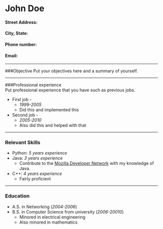 # John Doe
#### Street Address:
#### City, State:
#### Phone number:
#### Email:
***
###Objective
Put your objectives here and a summary of yourself.
***
###Professional experience  
Put professional experience that you have such as previous jobs.
* First job -
  * *1999-2005*
  * Did this and implemented this
* Second job -
  * *2005-2010*
  * Also did this and helped with that  

***
### Relevant Skills
* Python: *5 years experience*
* Java: *3 years experience*
  * Contribute to the [Mozilla Developer Network][1] with my knowledge of Java.
* C++: *4 years experience*
  * Fairly proficient

[1]: https://developer.mozilla.org/en-US/
***
### Education
* A.S. in Networking (*2004-2006*)
* B.S. in Computer Science from university (*2006-20010*)
  * Minored in electrical engineering
  * Also minored in mathematics

